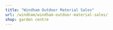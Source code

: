 ```yaml
---
title: "Windham Outdoor Material Sales"
url: /windham/windham-outdoor-material-sales/
shop: garden centre
---
```


